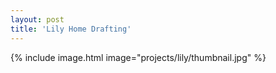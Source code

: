 ```yaml
---
layout: post
title: 'Lily Home Drafting'
---
```


{% include image.html image="projects/lily/thumbnail.jpg" %}